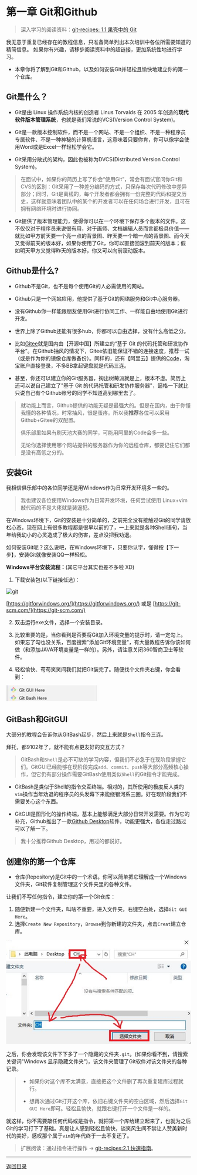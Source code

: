 # 第一章 Git和Github
> 深入学习的阅读资料：[git-recipes: 1.1 果壳中的 Git](https://github.com/geeeeeeeeek/git-recipes/wiki/2.1-%E5%BF%AB%E9%80%9F%E6%8C%87%E5%8D%97)

我无意于重复已经存在的教程信息，只准备简单列出本次培训中各位所需要知道的精简信息。
如果你有兴趣，请移步阅读资料中的超链接，更加系统性地进行学习。

- 本章你将了解到Git和Github，以及如何安装Git并轻松且愉快地建立你的第一个仓库。

## Git是什么？

- Git是由 Linux 操作系统内核的创造者 Linus Torvalds 在 2005 年创造的**现代软件版本管理系统**，也就是我们常说的VCS(Version Control System)。


- Git是一款版本控制软件，而不是一个网站、不是一个组织、不是一种程序员专属软件、不是一种神秘的计算机语言，这意味着只要你肯，你可以像学会使用Word或是Excel一样轻松学会它。


- Git采用分散式的架构，因此也被称为DVCS(Distributed Version Control System)。

> 在面试中，如果你的简历上写了你会“使用Git”，常会有面试官问你Git和CVS的区别：Git采用了一种差分编码的方式，只保存每次代码修改中差异部分；同时，Git是离线的，每个开发者都会拥有一份完整的代码和提交历史，这样就意味着团队中的某个的开发者可以在任何场合进行开发，且可在拥有网络环境时进行协同。

- Git提供了版本管理能力，使得你可以在一个环境下保存多个版本的文件。这不仅仅对于程序员来说很有用，对于画师、文档编辑人员而言都极具价值——就比如甲方前天要一个亮一点的背景图、昨天要一个暗一点的背景图、而今天又觉得前天的版本好，如果你使用了Git，你可以直接回滚到前天的版本；假如明天甲方又觉得昨天的版本好，你又可以向前滚动版本。

## Github是什么?

- Github不是Git，也不是每个使用Git的人必需使用的网站。

- Github只是一个网站应用，他提供了基于Git的网络服务和Git中心服务器。

- 没有Github你一样能跟朋友使用Git进行协同工作、一样能自由地使用Git进行开发。

- 世界上除了Github还能有很多hub，你都可以自由选择，没有什么高低之分。

- 比如[Gitee](https://gitee.com/)就是国内由【开源中国】所建立的“基于 Git 的代码托管和研发协作平台”。在Github抽风的情况下，Gitee依旧能保证不错的连接速度，推荐一试（或是作为你的镜像仓库做备份）。同样的，还有【阿里云】提供的[Code](https://code.aliyun.com/)，淘宝账户直接登录，不多BB拿起键盘就是代码三连。
- 甚至，你还可以建立你的Git服务器，掏出树莓派就是上，根本不虚。简历上还可以说自己建立了"基于 Git 的代码托管和研发协作服务器"，逼格一下就比只说自己有个Github账号的同学不知道高到哪里去了。

> 就功能上而言，Github提供的功能无疑是最强大的。但是在国内，由于你懂我懂的各种情况，时常抽风，很是蛋疼。所以我**推荐**各位可以采用Github+Gitee的双配置。
> 
> 俱乐部里如果有刷天池大赛的同学，可能用阿里的Code会多一些。
> 
> 无论你选择使用哪个网站提供的服务器作为你的远程仓库，都要记住它们都是没有高低之分的。

## 安装Git

我相信俱乐部中的各位同学还是用Windows作为日常开发环境多一些的。
> 我也建议各位使用Windows作为日常开发环境，任何尝试使用 Linux+vim 敲代码的不是大佬就是装逼犯。

在Windows环境下，Git的安装是十分简单的，之前完全没有接触过Git的同学请放松心态，现在网上有很多教程都是很早以前的了，一上来就是各种Shell语句，当年给我幼小的心灵造成了极大的伤害，差点没把我劝退。

如何安装Git呢？这么说吧，在Windows环境下，只要你认字，懂得按【下一步】，安装Git就像安装QQ一样轻松。

**Windows平台安装流程：**(其它平台其实也差不多啦 XD)

1. 下载安装包(以下链接任选)：

[![git](https://img.shields.io/badge/Git-download-blue.svg?style=popout&logo=git)](https://gitforwindows.org/)

[https://gitforwindows.org/](https://gitforwindows.org/) 
或是 [https://git-scm.com/](https://git-scm.com/)

2. 双击运行exe文件，选择一个安装目录。

3. 比较重要的是，当你看到是否要将Git加入环境变量的提示时，请一定勾上。如果忘了勾也没关系，百度搜索"添加Git环境变量"，有大量教程告诉你该如何做（和添加JAVA环境变量是一样的）。另外，请注意关闭360智商卫士等软件。

4. 轻松愉快、苟苟笑笑间我们就把Git装完了。随便找个文件夹右键，你会看到：

![](../pic/GitRightClick.jpg)

## GitBash和GitGUI

大部分的教程会告诉你从GitBash起步，然后上来就是`Shell`指令三连。

拜托，都9102年了，就不能有点更友好的交互方式？

> GitBash和`Shell`是必不可缺的学习内容，但我们不必急于在现阶段掌握它们。GitGUI已经能够在现阶段完成`add`、`commit`、`push`等大部分高频核心操作，但它仍有部分操作需要GitBash使用类似`Shell`的Git指令才能完成。

- GitBash是类似于Shell的指令交互终端。相对的，其所使用的极度反人类的`vim`操作当年劝退的程序员的头发薅下来能绕银河系三圈。好在现阶段我们不需要关心这个东西。


- GitGUI是图形化的操作终端，基本上能够满足大部分日常开发需要。作为它的补充，Github推出了一款[Github Desktop](https://desktop.github.com/)软件，功能更强大，各位走过路过可以了解一下。

> 我十分推荐Github Desktop，用过的都说好。


## 创建你的第一个仓库

- 仓库(Repository)是Git中的一个术语。你可以简单把它理解成一个Windows文件夹，Git软件复制管理这个文件夹里的各种文件。

让我们不写任何指令，建立你的第一个Git仓库：

1. 随便新建一个文件夹，叫啥不重要，进入文件夹，右键空白处，选择`Git GUI Here`。
2. 选择`Create New Repository`，`Browse`到你新建的文件夹，点击`Creat`建立仓库。

![](../pic/CreateNewRepositoryWithGUI.jpg)

之后，你会发现该文件下下多了一个隐藏的文件夹`.git`。(如果你看不到，请搜索关键词"Windows 显示隐藏文件夹")，该文件夹管理了Git软件对该文件夹的各种记录。

> - 如果你对这个库不太满意，直接把这个文件删了再次重复建库过程就行。
> 
> - 想再次通过Git打开这个库，依旧右键文件夹的空白区域，然后选择`Git GUI Here`即可。轻松且愉快，就跟右键打开一个文件是一样的。

就这样，你不需要敲任何代码或是指令，就把第一个库给建立起来了，也就为之后Git的学习打下了基础。真是让人感到轻松且愉快，谈笑风生间不禁让人赞美新时代的美好，感叹那个属于`vim`的年代终于一去不复还了。

> 扩展阅读：通过指令进行操作 -> [git-recipes:2.1 快速指南](https://github.com/geeeeeeeeek/git-recipes/wiki/2.1-%E5%BF%AB%E9%80%9F%E6%8C%87%E5%8D%97)。

---

[返回目录](../README.md)
